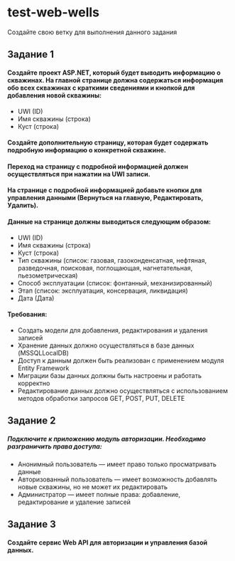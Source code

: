 # test-web-wells
Создайте свою ветку для выполнения данного задания

## Задание 1
#### Создайте проект ASP.NET, который будет выводить информацию о скважинах. На главной странице должна содержаться информация обо всех скважинах с краткими сведениями и кнопкой для добавления новой скважины:
- UWI (ID)
- Имя скважины (строка)
- Куст (строка)

#### Создайте дополнительную страницу, которая будет содержать подробную информацию о конкретной скважине. 
#### Переход на страницу с подробной информацией должен осуществляться при нажатии на UWI записи.
#### На странице с подробной информацией добавьте кнопки для управления данными (Вернуться на главную, Редактировать, Удалить). 
#### Данные на странице должны выводиться следующим образом:
- UWI (ID)
- Имя скважины (строка)
- Куст (строка)
- Тип скважины (список: газовая, газоконденсатная, нефтяная, разведочная, поисковая, поглощающая, нагнетательная, пьезометрическая)
- Способ эксплуатации (список: фонтанный, механизированный)
- Этап (список: эксплуатация, консервация, ликвидация)
- Дата (Дата)
#### Требования:
- Создать модели для добавления, редактирования и удаления записей
- Хранение данных должно осуществляться в базе данных (MSSQLLocalDB)
- Доступ к данным должен быть реализован с применением модуля Entity Framework
- Миграции базы данных должны быть настроены и работать корректно
- Редактирование данных должно осуществляться с использованием методов обработки запросов GET, POST, PUT, DELETE
  
## Задание 2
##### Подключите к приложению модуль авторизации. Необходимо разграничить права доступа:
- Анонимный пользователь — имеет право только просматривать данные
- Авторизованный пользователь — имеет возможность добавлять новые скважины, но не может их редактировать
- Администратор — имеет полные права: добавление, редактирование и удаление записей

## Задание 3
#### Создайте сервис Web API для авторизации и управления базой данных.
